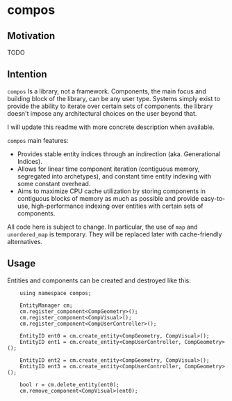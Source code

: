 compos
===
Motivation
---
TODO

Intention
---
`compos` Is a library, not a framework. Components, the main focus and building block of the library, can be any user type. Systems simply exist to provide the ability to iterate over certain sets of components. the library doesn't impose any architectural choices on the user beyond that.

I will update this readme with more concrete description when available.

`compos` main features:

- Provides stable entity indices through an indirection (aka. Generational Indices).
- Allows for linear time component iteration (contiguous memory, segregated into archetypes), and constant time entity indexing with some constant overhead.
- Aims to maximize CPU cache utilization by storing components in contiguous blocks of memory as much as possible and provide easy-to-use, high-performance indexing over entities with certain sets of components.

All code here is subject to change. In particular, the use of `map` and `unordered_map` is temporary. They will be replaced later with cache-friendly alternatives.

Usage
---
Entities and components can be created and destroyed like this:
```
    using namespace compos;

    EntityManager cm;
    cm.register_component<CompGeometry>();
    cm.register_component<CompVisual>();
    cm.register_component<CompUserController>();

    EntityID ent0 = cm.create_entity<CompGeometry, CompVisual>();
    EntityID ent1 = cm.create_entity<CompUserController, CompGeometry>();

    EntityID ent2 = cm.create_entity<CompGeometry, CompVisual>();
    EntityID ent3 = cm.create_entity<CompUserController, CompGeometry>();

    bool r = cm.delete_entity(ent0);
    cm.remove_component<CompVisual>(ent0);
```